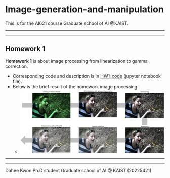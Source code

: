 # Image-generation-and-manipulation
This is for the AI621 course Graduate school of AI @KAIST. 

-----------------------------
-----------------------------


## Homework 1
**Homework 1** is about image processing from linearization to gamma correction. 
- Corresponding code and description is in [HW1_code](https://github.com/daheekwon/Image-generation-and-manipulation/blob/1d4bd2dc968a1fe79c54da30ecda763eaf9fd2f9/20225421_HW1.ipynb) (jupyter notebook file).
- Below is the brief result of the homework image processing. 
  - ![hw1](assets/hw1_results.png)




-------------------------
------------------------
Dahee Kwon 
Ph.D student
Graduate school of AI @ KAIST
(20225421)
